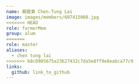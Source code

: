 ```yaml
---
name: 賴震東 Chen-Tung Lai 
image: images/members/607415008.jpg 
<<<<<<< HEAD
role: formerMem
group: alum
=======
role: master
aliases:
  - chen tung lai
>>>>>>> b8c8985675a23627432c7da5e8ff9e8eabca77c9
links:
  github: link_to_github 
---
```

